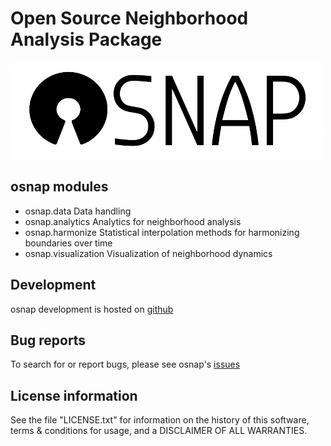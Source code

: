 # Open Source Neighborhood Analysis Package

<img src="osnap/doc/osnap.png" alt="osnap" width="500"/>


## osnap modules

- osnap.data Data handling
- osnap.analytics Analytics for neighborhood analysis
- osnap.harmonize Statistical interpolation methods for harmonizing boundaries over time
- osnap.visualization Visualization of neighborhood dynamics


## Development

osnap development is hosted on [github](https://github.com/spatialucr/osnap)


## Bug reports

To search for or report bugs, please see osnap's [issues](http://github.com/spatialucr/osnap/issues)


## License information

See the file "LICENSE.txt" for information on the history of this
software, terms & conditions for usage, and a DISCLAIMER OF ALL
WARRANTIES.
